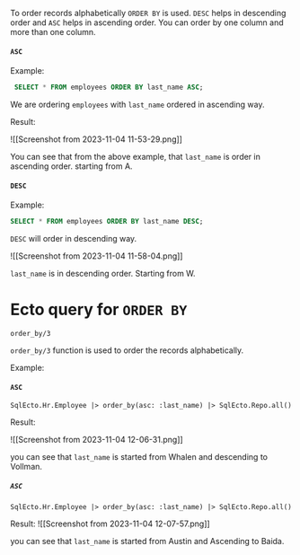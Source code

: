 
To order records alphabetically `ORDER BY` is used. `DESC` helps in descending order and `ASC` helps in ascending order. You can order by one column and more than one column.

####  `ASC`

Example:

``` SQL
 SELECT * FROM employees ORDER BY last_name ASC;
```

We are ordering `employees` with `last_name` ordered in ascending way.

Result:


![[Screenshot from 2023-11-04 11-53-29.png]]

You can see that from the above example, that `last_name` is order in ascending order. starting from A.

#### `DESC`

Example:

``` SQL
SELECT * FROM employees ORDER BY last_name DESC;
```

`DESC` will order in descending way.

![[Screenshot from 2023-11-04 11-58-04.png]]

`last_name` is in descending order. Starting from W.


# Ecto query for `ORDER BY`

`order_by/3`

`order_by/3` function is used to order the records alphabetically.

Example:

#### `ASC`


``` Ecto
SqlEcto.Hr.Employee |> order_by(asc: :last_name) |> SqlEcto.Repo.all()
```

Result:

![[Screenshot from 2023-11-04 12-06-31.png]]

you can see that `last_name` is started from Whalen and descending to Vollman.

##### `ASC`

``` Ecto
SqlEcto.Hr.Employee |> order_by(asc: :last_name) |> SqlEcto.Repo.all()
```

Result:
![[Screenshot from 2023-11-04 12-07-57.png]]

you can see that `last_name` is started from Austin and Ascending to Baida.